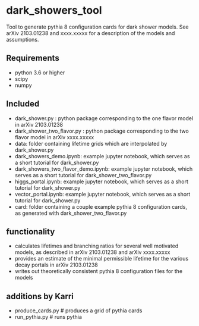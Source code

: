 # dark_showers_tool

Tool to generate pythia 8 configuration cards for dark shower models. See arXiv 2103.01238 and xxxx.xxxxx for a description of the models and assumptions.

## Requirements
- python 3.6 or higher
- scipy
- numpy

## Included
- dark_shower.py : python package corresponding to the one flavor model in arXiv 2103.01238
- dark_shower_two_flavor.py : python package corresponding to the two flavor model in arXiv xxxx.xxxxx
- data: folder containing lifetime grids which are interpolated by dark_shower.py
- dark_showers_demo.ipynb: example jupyter notebook, which serves as a short tutorial for dark_shower.py
- dark_showers_two_flavor_demo.ipynb: example jupyter notebook, which serves as a short tutorial for dark_shower_two_flavor.py
- higgs_portal.ipynb: example jupyter notebook, which serves as a short tutorial for dark_shower.py
- vector_portal.ipynb: example jupyter notebook, which serves as a short tutorial for dark_shower.py
- card: folder containing a couple example pythia 8 configuration cards, as generated with dark_shower_two_flavor.py

## functionality
- calculates lifetimes and branching ratios for several well motivated models, as described in arXiv 2103.01238 and arXiv xxxx.xxxxx
- provides an estimate of the minimal permissible lifetime for the various decay portals in arXiv 2103.01238
- writes out theoretically consistent pythia 8 configuration files for the models

## additions by Karri
- produce_cards.py # produces a grid of pythia cards
- run_pythia.py # runs pythia

